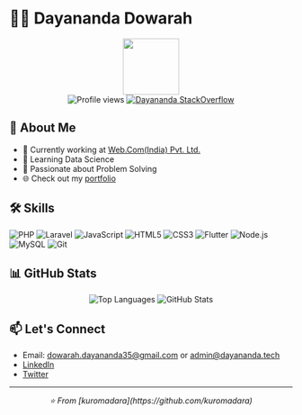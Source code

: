# 👨‍💻 Dayananda Dowarah

<div align="center">
  <img src="https://media.giphy.com/media/M9gbBd9nbDrOTu1Mqx/giphy.gif" width="100"/>
</div>

<div align="center">
  <img src="https://komarev.com/ghpvc/?username=kuromadara&color=blueviolet" alt="Profile views"/>
  <a href="https://stackoverflow.com/users/14418303/kuro">
    <img src="https://github-readme-stackoverflow.vercel.app/?userID=14418303&layout=compact" alt="Dayananda StackOverflow"/>
  </a>
</div>

## 🚀 About Me

- 🔭 Currently working at [Web.Com(India) Pvt. Ltd.](https://www.webcomindia.biz/)
- 🌱 Learning Data Science
- 👀 Passionate about Problem Solving
- 🌐 Check out my [portfolio](https://portfolio-kuromadara.vercel.app/)

## 🛠️ Skills

<div>
  <img src="https://img.shields.io/badge/-PHP-777BB4?style=for-the-badge&logo=php&logoColor=white" alt="PHP"/>
  <img src="https://img.shields.io/badge/-Laravel-FF2D20?style=for-the-badge&logo=laravel&logoColor=white" alt="Laravel"/>
  <img src="https://img.shields.io/badge/-JavaScript-F7DF1E?style=for-the-badge&logo=javascript&logoColor=black" alt="JavaScript"/>
  <img src="https://img.shields.io/badge/-HTML5-E34F26?style=for-the-badge&logo=html5&logoColor=white" alt="HTML5"/>
  <img src="https://img.shields.io/badge/-CSS3-1572B6?style=for-the-badge&logo=css3&logoColor=white" alt="CSS3"/>
  <img src="https://img.shields.io/badge/-Flutter-02569B?style=for-the-badge&logo=flutter&logoColor=white" alt="Flutter"/>
  <img src="https://img.shields.io/badge/-Node.js-339933?style=for-the-badge&logo=node.js&logoColor=white" alt="Node.js"/>
  <img src="https://img.shields.io/badge/-MySQL-4479A1?style=for-the-badge&logo=mysql&logoColor=white" alt="MySQL"/>
  <img src="https://img.shields.io/badge/-Git-F05032?style=for-the-badge&logo=git&logoColor=white" alt="Git"/>
</div>

## 📊 GitHub Stats

<div align="center">
  <img src="https://github-readme-stats.vercel.app/api/top-langs/?username=kuromadara&layout=compact&theme=radical" alt="Top Languages"/>
  <img src="https://github-readme-stats.vercel.app/api?username=kuromadara&show_icons=true&theme=radical" alt="GitHub Stats"/>
</div>


## 📫 Let's Connect

- Email: dowarah.dayananda35@gmail.com or admin@dayananda.tech
- [LinkedIn](your-linkedin-profile-link)
- [Twitter](your-twitter-profile-link)

---

<div align="center">
  <i>⭐️ From [kuromadara](https://github.com/kuromadara)</i>
</div>
